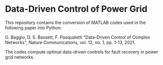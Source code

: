 # Data-Driven Control of Power Grid
This repository contains the conversion of MATLAB codes used in the following paper into Python:

G. Baggio, D. S. Bassett, F. Pasqualetti "Data-Driven Control of Complex Networks", Nature Communications, vol. 12, no. 1, pp. 1-13, 2021.

The codes compute optimal data-driven controls for fault recovery in power grid networks.
